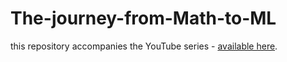 # The-journey-from-Math-to-ML
this repository accompanies the YouTube series - [available here](bit.ly/math-to-ml).


